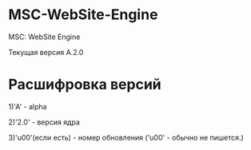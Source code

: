 MSC-WebSite-Engine
==================

MSC: WebSite Engine

Текущая версия A.2.0


Расшифровка версий
==================
1)'A' - alpha

2)'2.0' - версия ядра

3)'u00'(если есть) - номер обновления ('u00' - обычно не пишется.)

